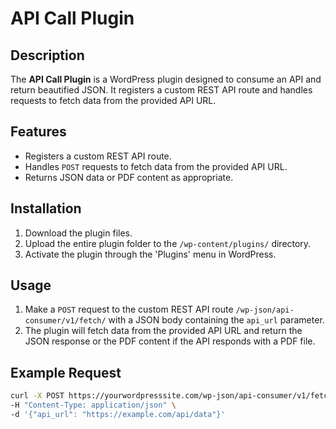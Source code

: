 # API Call Plugin

## Description

The **API Call Plugin** is a WordPress plugin designed to consume an API and return beautified JSON. It registers a custom REST API route and handles requests to fetch data from the provided API URL.

## Features

- Registers a custom REST API route.
- Handles `POST` requests to fetch data from the provided API URL.
- Returns JSON data or PDF content as appropriate.

## Installation

1. Download the plugin files.
2. Upload the entire plugin folder to the `/wp-content/plugins/` directory.
3. Activate the plugin through the 'Plugins' menu in WordPress.

## Usage

1. Make a `POST` request to the custom REST API route `/wp-json/api-consumer/v1/fetch/` with a JSON body containing the `api_url` parameter.
2. The plugin will fetch data from the provided API URL and return the JSON response or the PDF content if the API responds with a PDF file.

## Example Request

```sh
curl -X POST https://yourwordpresssite.com/wp-json/api-consumer/v1/fetch/ \
-H "Content-Type: application/json" \
-d '{"api_url": "https://example.com/api/data"}'
```
